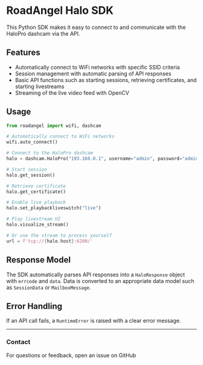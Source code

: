 # RoadAngel Halo SDK

This Python SDK makes it easy to connect to and communicate with the HaloPro dashcam via the API.

## Features

- Automatically connect to WiFi networks with specific SSID criteria
- Session management with automatic parsing of API responses
- Basic API functions such as starting sessions, retrieving certificates, and starting livestreams
- Streaming of the live video feed with OpenCV

## Usage

```python
from roadangel import wifi, dashcam

# Automatically connect to WiFi networks
wifi.auto_connect()

# Connect to the HaloPro dashcam
halo = dashcam.HaloPro("193.168.0.1", username="admin", password="admin")

# Start session
halo.get_session()

# Retrieve certificate
halo.get_certificate()

# Enable live playback
halo.set_playbackliveswitch("live")

# Play livestream UI 
halo.visualize_stream()

# Or use the stream to process yourself
url = f'tcp://{halo.host}:6200/'

```

## Response Model

The SDK automatically parses API responses into a `HaloResponse` object with `errcode` and `data`. Data is converted to an appropriate data model such as `SessionData` or `MailboxMessage`.

## Error Handling

If an API call fails, a `RuntimeError` is raised with a clear error message.

---

### Contact

For questions or feedback, open an issue on GitHub
